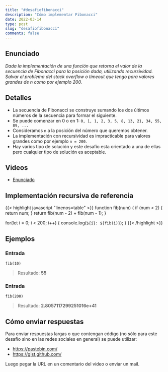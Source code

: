 ```yaml
---
title: "#desafiofibonacci"
description: "Cómo implementar Fibonacci"
date: 2022-03-14
type: post
slug: "desafiofibonacci"
comments: false
---
```


## Enunciado

_Dada la implementación de una función que retorna el valor de la secuencia de Fibonacci para la posición dada, utilizando recursividad. Salvar el problema del stack overflow o timeout que tengo para valores grandes de n como por ejemplo 200._

## Detalles

- La secuencia de Fibonacci se construye sumando los dos últimos números de la secuencia para formar el siguiente.
- Se puede comenzar en 0 o en 1: `0, 1, 1, 2, 3, 5, 8, 13, 21, 34, 55, 89, ...`
- Consideramos `n` a la posición del número que queremos obtener.
- La implementación con recursividad es impracticable para valores grandes como por ejemplo `n = 200`.
- Hay varios tipo de solución y este desafío esta orientado a una de ellas pero cualquier tipo de solución es aceptable.

## Videos

- [Enunciado](https://www.tiktok.com/@drkbugs/video/7075060302403898630)

## Implementación recursiva de referencia

{{< highlight javascript "linenos=table" >}}
function fib(num) {
    if (num < 2) {
        return num;
    }
    return fib(num - 2) + fib(num - 1);
}

for(let i = 0; i < 200; i++) {
    console.log(`${i}: ${fib(i)}`);
}
{{< /highlight >}}

## Ejemplos

### Entrada
```
fib(10)
```
> Resultado: **55**

### Entrada
```
fib(200)
```
> Resultado: **2.8057117299251016e+41**

## Cómo enviar respuestas

Para enviar respuestas largas o que contengan código (no sólo para este desafío sino en las redes sociales en general) se puede utilizar:

- https://pastebin.com/
- https://gist.github.com/

Luego pegar la URL en un comentario del video o enviar un mail.

